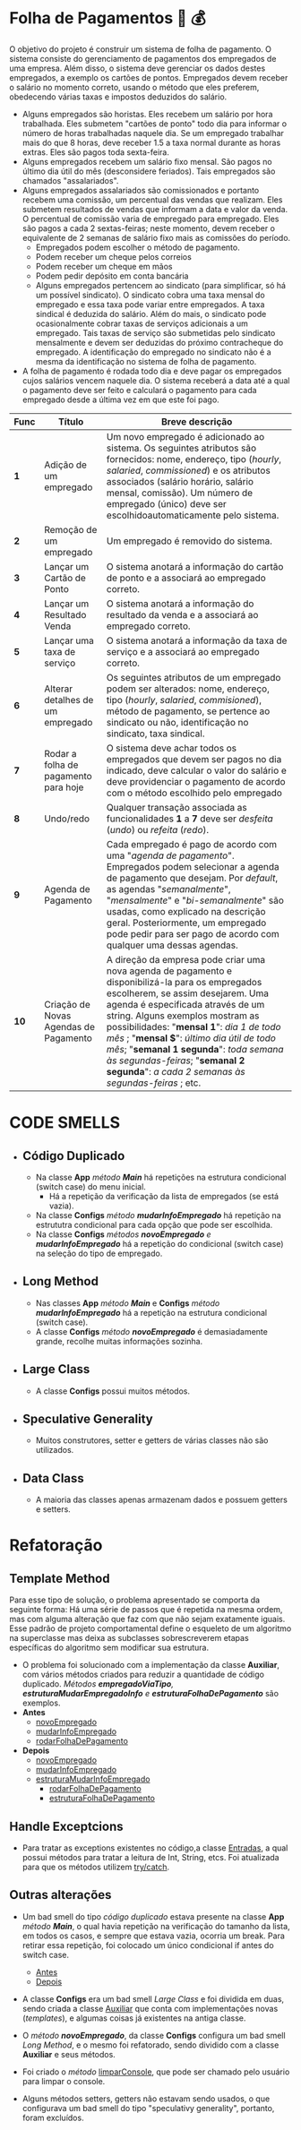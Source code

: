 # Folha de Pagamentos :receipt:	:moneybag:
O objetivo do projeto é construir um sistema de folha de pagamento. O sistema consiste do
gerenciamento de pagamentos dos empregados de uma empresa. Além disso, o sistema deve
gerenciar os dados destes empregados, a exemplo os cartões de pontos. Empregados devem receber
o salário no momento correto, usando o método que eles preferem, obedecendo várias taxas e
impostos deduzidos do salário.
* Alguns empregados são horistas. Eles recebem um salário por hora trabalhada. Eles
submetem "cartões de ponto" todo dia para informar o número de horas trabalhadas naquele
dia. Se um empregado trabalhar mais do que 8 horas, deve receber 1.5 a taxa normal
durante as horas extras. Eles são pagos toda sexta-feira.
* Alguns empregados recebem um salário fixo mensal. São pagos no último dia útil do mês
(desconsidere feriados). Tais empregados são chamados "assalariados".
* Alguns empregados assalariados são comissionados e portanto recebem uma comissão, um
percentual das vendas que realizam. Eles submetem resultados de vendas que informam a
data e valor da venda. O percentual de comissão varia de empregado para empregado. Eles
são pagos a cada 2 sextas-feiras; neste momento, devem receber o equivalente de 2 semanas
de salário fixo mais as comissões do período.
  * Empregados podem escolher o método de pagamento.
  * Podem receber um cheque pelos correios
  * Podem receber um cheque em mãos
  * Podem pedir depósito em conta bancária
  * Alguns empregados pertencem ao sindicato (para simplificar, só há um possível sindicato).
O sindicato cobra uma taxa mensal do empregado e essa taxa pode variar entre
empregados. A taxa sindical é deduzida do salário. Além do mais, o sindicato pode
ocasionalmente cobrar taxas de serviços adicionais a um empregado. Tais taxas de serviço
são submetidas pelo sindicato mensalmente e devem ser deduzidas do próximo
contracheque do empregado. A identificação do empregado no sindicato não é a mesma da
identificação no sistema de folha de pagamento.
* A folha de pagamento é rodada todo dia e deve pagar os empregados cujos salários vencem
naquele dia. O sistema receberá a data até a qual o pagamento deve ser feito e calculará o
pagamento para cada empregado desde a última vez em que este foi pago.


Func | Título | Breve descrição
------------ | ------------- | -------------  
**1**| Adição de um empregado | Um novo empregado é adicionado ao sistema. Os seguintes atributos são fornecidos: nome, endereço, tipo (_hourly_, _salaried_, _commissioned_) e os atributos associados (salário horário, salário mensal, comissão). Um número de empregado (único) deve ser escolhidoautomaticamente pelo sistema.
**2** | Remoção de um empregado | Um empregado é removido do sistema.
**3** | Lançar um Cartão de Ponto | O sistema anotará a informação do cartão de ponto e a associará ao empregado correto.
**4** | Lançar um Resultado Venda | O sistema anotará a informação do resultado da venda e a associará ao empregado correto.
**5** | Lançar uma taxa de serviço | O sistema anotará a informação da taxa de serviço e a  associará ao empregado correto. 
**6** | Alterar detalhes de um empregado | Os seguintes atributos de um empregado podem ser  alterados: nome, endereço, tipo (_hourly_, _salaried_, _commisioned_), método de pagamento, se pertence ao sindicato ou não, identificação no sindicato, taxa sindical. 
**7** | Rodar a folha de pagamento para hoje | O sistema deve achar todos os empregados que devem  ser pagos no dia indicado, deve calcular o valor do salário  e deve providenciar o pagamento de acordo com o método escolhido pelo empregado
**8** | Undo/redo | Qualquer transação associada as funcionalidades **1** a **7**  deve ser _desfeita_ (*undo*) ou _refeita_ (*redo*).
**9** | Agenda de Pagamento | Cada empregado é pago de acordo com uma "_agenda de  pagamento_". Empregados podem selecionar a agenda de  pagamento que desejam. Por _default_, as agendas  "_semanalmente_", "_mensalmente_" e "_bi-semanalmente_" são usadas, como explicado na descrição geral. Posteriormente, um empregado pode pedir para ser pago de acordo com qualquer uma dessas agendas.
**10** | Criação de Novas Agendas de Pagamento | A direção da empresa pode criar uma nova agenda de  pagamento e disponibilizá-la para os empregados  escolherem, se assim desejarem. Uma agenda é especificada através de um string. Alguns exemplos  mostram as possibilidades: "**mensal 1**": _dia 1 de todo mês_ ; "**mensal $**": _último dia útil de todo mês_; "**semanal 1 segunda**": _toda semana  às segundas-feiras_; "**semanal 2 segunda**": _a cada 2 semanas às segundas-feiras_ ; etc.

# CODE SMELLS

* ## Código Duplicado
  * Na classe **App** _método **Main**_ há repetições na estrutura condicional (switch case) do menu inicial.
    * Há a repetição da verificação da lista de empregados (se está vazia).
  * Na classe **Configs** _método **mudarInfoEmpregado**_ há repetição na estrututra condicional para cada opção que pode ser escolhida.
  * Na classe **Configs** _métodos **novoEmpregado** e **mudarInfoEmpregado**_ há a repetição do condicional (switch case) na seleção do tipo de empregado.
 
* ## Long Method 
  * Nas classes **App** _método **Main**_ e **Configs** _método **mudarInfoEmpregado**_ há a repetição na estrutura condicional (switch case).
  * A classe **Configs** _método **novoEmpregado**_ é demasiadamente grande, recolhe muitas informações sozinha.

* ## Large Class
  * A classe **Configs** possui muitos métodos.

* ## Speculative Generality
  * Muitos construtores, setter e getters de várias classes não são utilizados.

* ## Data Class
  * A maioria das classes apenas armazenam dados e possuem getters e setters.

# Refatoração

## Template Method
Para esse tipo de solução, o problema apresentado se comporta da seguinte forma: Há uma série de passos que é repetida na mesma ordem, mas com alguma alteração que faz com que não sejam exatamente iguais. Esse padrão de projeto comportamental define o esqueleto de um algoritmo na superclasse mas deixa as subclasses sobrescreverem etapas específicas do algoritmo sem modificar sua estrutura.
  * O problema foi solucionado com a implementação da classe **Auxiliar**, com vários métodos criados para reduzir a quantidade de código duplicado. _Métodos **empregadoViaTipo**, **estruturaMudarEmpregadoInfo** e **estruturaFolhaDePagamento**_ são exemplos.
  * **Antes**
      * [novoEmpregado](https://github.com/Jpcajueiro/Folha-De-Pagamentos/blob/8a46013da873d93f9f09d85c1c4ea05f7279180d/src/app/Configs.java#L21)
      * [mudarInfoEmpregado](https://github.com/Jpcajueiro/Folha-De-Pagamentos/blob/8a46013da873d93f9f09d85c1c4ea05f7279180d/src/app/Configs.java#L213)
      * [rodarFolhaDePagamento](https://github.com/Jpcajueiro/Folha-De-Pagamentos/blob/8a46013da873d93f9f09d85c1c4ea05f7279180d/src/app/Configs.java#L438)
  * **Depois**
      * [novoEmpregado](https://github.com/Jpcajueiro/Folha-De-Pagamentos/blob/main/src/app/Configs.java#L21)
      * [mudarInfoEmpregado](https://github.com/Jpcajueiro/Folha-De-Pagamentos/blob/main/src/app/Configs.java#L123)
      * [estruturaMudarInfoEmpregado](https://github.com/Jpcajueiro/Folha-De-Pagamentos/blob/main/src/app/Auxiliar.java#L189)
        * [rodarFolhaDePagamento](https://github.com/Jpcajueiro/Folha-De-Pagamentos/blob/main/src/app/Configs.java#L199)
        * [estruturaFolhaDePagamento](https://github.com/Jpcajueiro/Folha-De-Pagamentos/blob/main/src/app/Auxiliar.java#L167)
  
## Handle Exceptcions
  * Para tratar as exceptions existentes no código,a classe [Entradas](https://github.com/Jpcajueiro/Folha-De-Pagamentos/blob/main/src/app/Entradas.java), a qual possui métodos para tratar a leitura de Int, String, etcs. Foi atualizada para que os métodos utilizem [try/catch](https://github.com/Jpcajueiro/Folha-De-Pagamentos/blob/main/src/app/Entradas.java#L17).

## Outras alterações
  * Um bad smell do tipo _código duplicado_ estava presente na classe **App** _método **Main**_, o qual havia repetição na verificação do tamanho da lista, em todos os casos, e sempre que estava vazia, ocorria um break. Para retirar essa repetição, foi colocado  um único condicional if antes do switch case.
    * [Antes](https://github.com/Jpcajueiro/Folha-De-Pagamentos/blob/8a46013da873d93f9f09d85c1c4ea05f7279180d/src/app/App.java#L71)
    * [Depois](https://github.com/Jpcajueiro/Folha-De-Pagamentos/blob/main/src/app/Auxiliar.java#L32)
 
  * A classe **Configs** era um bad smell _Large Class_ e foi dividida em duas, sendo criada a classe [Auxiliar](https://github.com/Jpcajueiro/Folha-De-Pagamentos/blob/main/src/app/Auxiliar.java) que conta com implementações novas (_templates_), e algumas coisas já existentes na antiga classe.
  * O _método **novoEmpregado**_, da classe **Configs** configura um bad smell _Long Method_, e o mesmo foi refatorado, sendo dividido com a classe **Auxiliar** e seus métodos.
  * Foi criado o _método_ [limparConsole](https://github.com/Jpcajueiro/Folha-De-Pagamentos/blob/main/src/app/Auxiliar.java#L16), que pode ser chamado pelo usuário para limpar o console.
  * Alguns métodos setters, getters não estavam sendo usados, o que configurava um bad smell do tipo "speculativy generality", portanto, foram excluídos.
